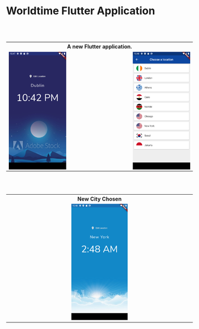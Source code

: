 # Worldtime Flutter Application

<table>
		<th colspan="3">A new Flutter application.</th>
  <tr>
    <td><img src="https://github.com/iluso-6/Flutter-World-Time/blob/master/screenshots/night.png?raw=true" align="left"/></td>
    <td width="33%"></td>
      <td><img src="https://github.com/iluso-6/Flutter-World-Time/blob/master/screenshots/choose.png?raw=true" align="right"/>
    </td>

<br><br>

  </tr>
  
</table>

<table>
		<th colspan="3">New City Chosen</th>
  <tr>
    <td></td>
    <td width="33%"><img src="https://github.com/iluso-6/Flutter-World-Time/blob/master/screenshots/day.png?raw=true"/></td>
    <td></td>

<br><br>

  </tr>
  
</table>

